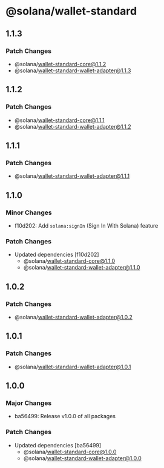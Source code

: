 # @solana/wallet-standard

## 1.1.3

### Patch Changes

-   @solana/wallet-standard-core@1.1.2
-   @solana/wallet-standard-wallet-adapter@1.1.3

## 1.1.2

### Patch Changes

-   @solana/wallet-standard-core@1.1.1
-   @solana/wallet-standard-wallet-adapter@1.1.2

## 1.1.1

### Patch Changes

-   @solana/wallet-standard-wallet-adapter@1.1.1

## 1.1.0

### Minor Changes

-   f10d202: Add `solana:signIn` (Sign In With Solana) feature

### Patch Changes

-   Updated dependencies [f10d202]
    -   @solana/wallet-standard-core@1.1.0
    -   @solana/wallet-standard-wallet-adapter@1.1.0

## 1.0.2

### Patch Changes

-   @solana/wallet-standard-wallet-adapter@1.0.2

## 1.0.1

### Patch Changes

-   @solana/wallet-standard-wallet-adapter@1.0.1

## 1.0.0

### Major Changes

-   ba56499: Release v1.0.0 of all packages

### Patch Changes

-   Updated dependencies [ba56499]
    -   @solana/wallet-standard-core@1.0.0
    -   @solana/wallet-standard-wallet-adapter@1.0.0

